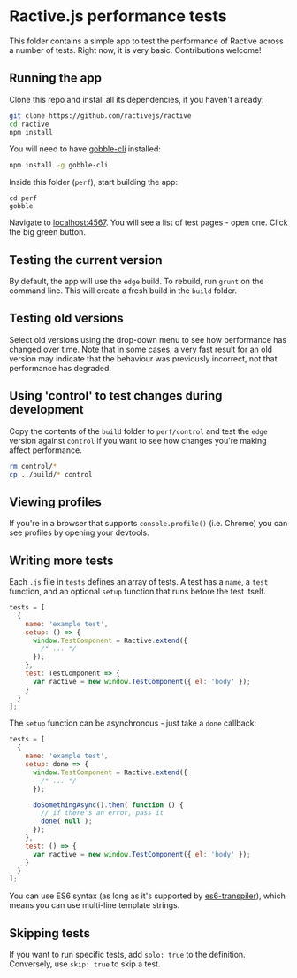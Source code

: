 # Ractive.js performance tests

This folder contains a simple app to test the performance of Ractive across a number of tests. Right now, it is very basic. Contributions welcome!


## Running the app

Clone this repo and install all its dependencies, if you haven't already:

```bash
git clone https://github.com/ractivejs/ractive
cd ractive
npm install
```

You will need to have [gobble-cli](https://github.com/gobblejs/gobble-cli) installed:

```bash
npm install -g gobble-cli
```

Inside this folder (`perf`), start building the app:

```
cd perf
gobble
```

Navigate to [localhost:4567](http://localhost:4567). You will see a list of test pages - open one. Click the big green button.


## Testing the current version

By default, the app will use the `edge` build. To rebuild, run `grunt` on the command line. This will create a fresh build in the `build` folder.


## Testing old versions

Select old versions using the drop-down menu to see how performance has changed over time. Note that in some cases, a very fast result for an old version may indicate that the behaviour was previously incorrect, not that performance has degraded.


## Using 'control' to test changes during development

Copy the contents of the `build` folder to `perf/control` and test the `edge` version against `control` if you want to see how changes you're making affect performance.

```bash
rm control/*
cp ../build/* control
```


## Viewing profiles

If you're in a browser that supports `console.profile()` (i.e. Chrome) you can see profiles by opening your devtools.



## Writing more tests

Each `.js` file in `tests` defines an array of tests. A test has a `name`, a `test` function, and an optional `setup` function that runs before the test itself.

```js
tests = [
  {
    name: 'example test',
    setup: () => {
      window.TestComponent = Ractive.extend({
        /* ... */
      });
    },
    test: TestComponent => {
      var ractive = new window.TestComponent({ el: 'body' });
    }
  }
];
```

The `setup` function can be asynchronous - just take a `done` callback:

```js
tests = [
  {
    name: 'example test',
    setup: done => {
      window.TestComponent = Ractive.extend({
        /* ... */
      });

      doSomethingAsync().then( function () {
      	// if there's an error, pass it
      	done( null );
      });
    },
    test: () => {
      var ractive = new window.TestComponent({ el: 'body' });
    }
  }
];
```

You can use ES6 syntax (as long as it's supported by [es6-transpiler](https://github.com/termi/es6-transpiler)), which means you can use multi-line template strings.


## Skipping tests

If you want to run specific tests, add `solo: true` to the definition. Conversely, use `skip: true` to skip a test.
